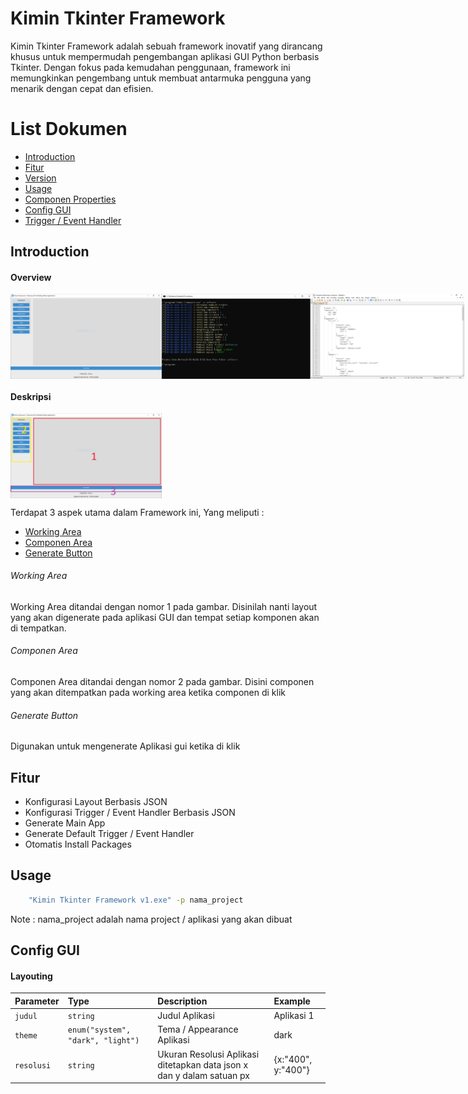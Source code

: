 # Kimin Tkinter Framework

Kimin Tkinter Framework adalah sebuah framework inovatif yang dirancang khusus untuk mempermudah pengembangan aplikasi GUI Python berbasis Tkinter. Dengan fokus pada kemudahan penggunaan, framework ini memungkinkan pengembang untuk membuat antarmuka pengguna yang menarik dengan cepat dan efisien.

# List Dokumen

- [Introduction](#Introduction)
- [Fitur](#Fitur)
- [Version](#)
- [Usage](#Usage)
- [Componen Properties](#)
- [Config GUI](#Config-GUI)
- [Trigger / Event Handler](#)

## Introduction

#### Overview
<p style="display: flex; justify-content: space-between;">
    <img style="width: 48%;" src="foto/awal.PNG" />
    <img style="width: 48%;" src="foto/generate.PNG" />
    <img style="width: 48%;" src="foto/config.PNG" />
</p>

#### Deskripsi
<p style="display: flex; justify-content: space-between;">
    <img style="width: 48%;" src="foto/intro.png" />
</p>

Terdapat 3 aspek utama dalam Framework ini, Yang meliputi :

- [Working Area](#Working-Area)
- [Componen Area](#Componen-Area)
- [Generate Button](#Generate-Button)

###### Working Area
Working Area ditandai dengan nomor 1 pada gambar. Disinilah nanti layout yang akan digenerate pada aplikasi GUI dan tempat setiap komponen akan di tempatkan.

###### Componen Area
Componen Area ditandai dengan nomor 2 pada gambar. Disini componen yang akan ditempatkan pada working area ketika componen di klik

###### Generate Button
Digunakan untuk mengenerate Aplikasi gui ketika di klik

## Fitur
- Konfigurasi Layout Berbasis JSON
- Konfigurasi Trigger / Event Handler Berbasis JSON
- Generate Main App
- Generate Default Trigger / Event Handler
- Otomatis Install Packages

## Usage
``` bash
    "Kimin Tkinter Framework v1.exe" -p nama_project
```

Note : nama_project adalah nama project / aplikasi yang akan dibuat

## Config GUI

#### Layouting

| Parameter | Type     | Description                | Example |
| :-------- | :------- | :------------------------- | :------ |
| `judul` | `string` | Judul Aplikasi | Aplikasi 1 |
| `theme` | `enum("system", "dark", "light")` | Tema / Appearance Aplikasi | dark |
| `resolusi` | `string` | Ukuran Resolusi Aplikasi ditetapkan data json x dan y dalam satuan px | {x:"400", y:"400"} |
